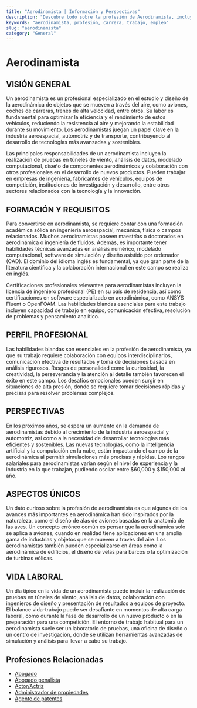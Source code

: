 ```yaml
---
title: "Aerodinamista | Información y Perspectivas"
description: "Descubre todo sobre la profesión de Aerodinamista, incluyendo responsabilidades, requisitos y oportunidades."
keywords: "aerodinamista, profesión, carrera, trabajo, empleo"
slug: "aerodinamista"
category: "General"
---
```


# Aerodinamista

## VISIÓN GENERAL

Un aerodinamista es un profesional especializado en el estudio y diseño de la aerodinámica de objetos que se mueven a través del aire, como aviones, coches de carreras, trenes de alta velocidad, entre otros. Su labor es fundamental para optimizar la eficiencia y el rendimiento de estos vehículos, reduciendo la resistencia al aire y mejorando la estabilidad durante su movimiento. Los aerodinamistas juegan un papel clave en la industria aeroespacial, automotriz y de transporte, contribuyendo al desarrollo de tecnologías más avanzadas y sostenibles.

Las principales responsabilidades de un aerodinamista incluyen la realización de pruebas en túneles de viento, análisis de datos, modelado computacional, diseño de componentes aerodinámicos y colaboración con otros profesionales en el desarrollo de nuevos productos. Pueden trabajar en empresas de ingeniería, fabricantes de vehículos, equipos de competición, instituciones de investigación y desarrollo, entre otros sectores relacionados con la tecnología y la innovación.

## FORMACIÓN Y REQUISITOS

Para convertirse en aerodinamista, se requiere contar con una formación académica sólida en ingeniería aeroespacial, mecánica, física o campos relacionados. Muchos aerodinamistas poseen maestrías o doctorados en aerodinámica o ingeniería de fluidos. Además, es importante tener habilidades técnicas avanzadas en análisis numérico, modelado computacional, software de simulación y diseño asistido por ordenador (CAD). El dominio del idioma inglés es fundamental, ya que gran parte de la literatura científica y la colaboración internacional en este campo se realiza en inglés.

Certificaciones profesionales relevantes para aerodinamistas incluyen la licencia de ingeniero profesional (PE) en su país de residencia, así como certificaciones en software especializado en aerodinámica, como ANSYS Fluent o OpenFOAM. Las habilidades blandas esenciales para este trabajo incluyen capacidad de trabajo en equipo, comunicación efectiva, resolución de problemas y pensamiento analítico.

## PERFIL PROFESIONAL

Las habilidades blandas son esenciales en la profesión de aerodinamista, ya que su trabajo requiere colaboración con equipos interdisciplinarios, comunicación efectiva de resultados y toma de decisiones basada en análisis rigurosos. Rasgos de personalidad como la curiosidad, la creatividad, la perseverancia y la atención al detalle también favorecen el éxito en este campo. Los desafíos emocionales pueden surgir en situaciones de alta presión, donde se requiere tomar decisiones rápidas y precisas para resolver problemas complejos.

## PERSPECTIVAS

En los próximos años, se espera un aumento en la demanda de aerodinamistas debido al crecimiento de la industria aeroespacial y automotriz, así como a la necesidad de desarrollar tecnologías más eficientes y sostenibles. Las nuevas tecnologías, como la inteligencia artificial y la computación en la nube, están impactando el campo de la aerodinámica al permitir simulaciones más precisas y rápidas. Los rangos salariales para aerodinamistas varían según el nivel de experiencia y la industria en la que trabajan, pudiendo oscilar entre $60,000 y $150,000 al año.

## ASPECTOS ÚNICOS

Un dato curioso sobre la profesión de aerodinamista es que algunos de los avances más importantes en aerodinámica han sido inspirados por la naturaleza, como el diseño de alas de aviones basadas en la anatomía de las aves. Un concepto erróneo común es pensar que la aerodinámica solo se aplica a aviones, cuando en realidad tiene aplicaciones en una amplia gama de industrias y objetos que se mueven a través del aire. Los aerodinamistas también pueden especializarse en áreas como la aerodinámica de edificios, el diseño de velas para barcos o la optimización de turbinas eólicas.

## VIDA LABORAL

Un día típico en la vida de un aerodinamista puede incluir la realización de pruebas en túneles de viento, análisis de datos, colaboración con ingenieros de diseño y presentación de resultados a equipos de proyecto. El balance vida-trabajo puede ser desafiante en momentos de alta carga laboral, como durante la fase de desarrollo de un nuevo producto o en la preparación para una competición. El entorno de trabajo habitual para un aerodinamista suele ser un laboratorio de pruebas, una oficina de diseño o un centro de investigación, donde se utilizan herramientas avanzadas de simulación y análisis para llevar a cabo su trabajo.
## Profesiones Relacionadas

- [Abogado](/profesiones/abogado/)
- [Abogado penalista](/profesiones/abogado-penalista/)
- [Actor/Actriz](/profesiones/actor-actriz/)
- [Administrador de propiedades](/profesiones/administrador-de-propiedades/)
- [Agente de patentes](/profesiones/agente-de-patentes/)

